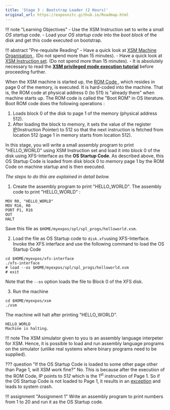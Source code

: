```yaml
---
title: 'Stage 3 : Bootstrap Loader (2 Hours)'
original_url: https://exposnitc.github.io/Roadmap.html
---
```


!!! note "Learning Objectives"
       - Use the XSM Instruction set to write a small *OS startup* code.
       - Load your *OS startup code* into the *boot block* of the disk and get this code executed on bootstrap.

!!! abstract "Pre-requisite Reading"
       - Have a quick look at <a href="arch_spec-files/machine_organisation.html" target="_blank"> XSM Machine Organisation </a>. (Do not spend more than 15 minutes).
       - Have a quick look at <a href="arch_spec-files/instruction_set.html" target="_blank">XSM Instruction set</a>. (Do not spend more than 15 minutes).
       - It is absolutely necessary to read the <a href="Tutorials/xsm-instruction-cycle.html" target="_blank"><b>XSM privileged mode execution tutorial</b></a> before proceeding further.


When the XSM machine is started up, the <a href="arch_spec-files/machine_organisation.html#Boot ROM" target="_blank">
ROM Code </a>, which resides in page 0 of the memory, is executed. It is hard-coded into the machine. 
That is, the ROM code at physical address 0 (to 511) is "already there" when machine starts up.
The ROM code is called the "Boot ROM" in OS literature. Boot ROM code does the following operations :

1. Loads block 0 of the disk to page 1 of the memory (physical address 512).
2. After loading the block to memory, it sets the value of the register <a href="arch_spec-files/machine_organisation.html" target="_blank">
IP</a>(Instruction Pointer) to 512 so that the next instruction is fetched from location 512 (page 1 in memory starts from location 512).


In this stage, you will write a small assembly program to print "HELLO_WORLD" using XSM Instruction set 
and load it into block 0 of the disk using XFS-Interface as the <b>OS Startup Code</b>.
As described above, this OS Startup Code is loaded from disk block 0 to memory page 1 by the ROM Code 
on machine startup and is then executed.

*The steps to do this are explained in detail below.*

1) Create the assembly program to print "HELLO_WORLD".
The assembly code to print "HELLO_WORLD" :
```
MOV R0, "HELLO_WORLD"
MOV R16, R0
PORT P1, R16
OUT
HALT
```
Save this file as `$HOME/myexpos/spl/spl_progs/helloworld.xsm`.

2) Load the file as OS Startup code to `disk.xfs`using XFS-Interface.  
Invoke the XFS interface and use the following command to load the OS Startup Code
```
cd $HOME/myexpos/xfs-interface
./xfs-interface
# load --os $HOME/myexpos/spl/spl_progs/helloworld.xsm
# exit
```

Note that the `--os` option loads the file to Block 0 of the XFS disk.

3) Run the machine  
```
cd $HOME/myexpos/xsm
./xsm
```

The machine will halt after printing "HELLO_WORLD".

```
HELLO_WORLD
Machine is halting.
```

!!! note 
       The XSM simulator given to you is an assembly language interpeter for XSM.
       Hence, it is possible to load and run assembly language programs on 
       the simulator (unlike real systems where binary programs need to be supplied).


??? question "If the OS Startup Code is loaded to some other page other than Page 1, will XSM work fine?"
       No. This is because after the execution of the ROM Code, IP points to *512* which is the 1<sup>st</sup>
       instruction of Page 1. So if the OS Startup Code is not loaded to Page 1, it results in an <a href="./arch_spec-files/interrupts_exception_handling.html" target="_blank">exception</a> and leads to system crash.

!!! assignment "Assignment 1"
       Write an assembly program to print numbers from 1 to 20 and run it as the OS Startup code.
